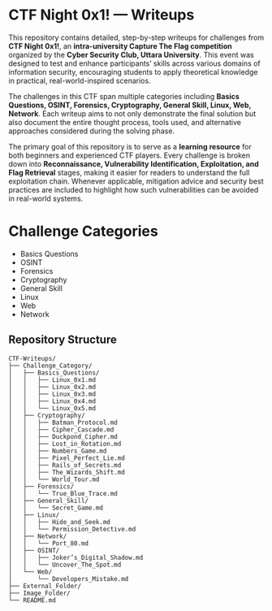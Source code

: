 # CTF Night 0x1! — Writeups

This repository contains detailed, step-by-step writeups for challenges from **CTF Night 0x1!**, an **intra-university Capture The Flag competition** organized by the **Cyber Security Club, Uttara University**. This event was designed to test and enhance participants’ skills across various domains of information security, encouraging students to apply theoretical knowledge in practical, real-world-inspired scenarios.

The challenges in this CTF span multiple categories including **Basics Questions, OSINT, Forensics, Cryptography, General Skill, Linux, Web, Network**. Each writeup aims to not only demonstrate the final solution but also document the entire thought process, tools used, and alternative approaches considered during the solving phase.

The primary goal of this repository is to serve as a **learning resource** for both beginners and experienced CTF players. Every challenge is broken down into **Reconnaissance, Vulnerability Identification, Exploitation, and Flag Retrieval** stages, making it easier for readers to understand the full exploitation chain. Whenever applicable, mitigation advice and security best practices are included to highlight how such vulnerabilities can be avoided in real-world systems.

# Challenge Categories
- Basics Questions
- OSINT
- Forensics
- Cryptography
- General Skill
- Linux
- Web
- Network

## Repository Structure
```CTF-Night-0x1-Writeups
CTF-Writeups/
├── Challenge_Category/
│   ├── Basics_Questions/
│   │   ├── Linux_0x1.md
│   │   ├── Linux_0x2.md
│   │   ├── Linux_0x3.md
│   │   ├── Linux_0x4.md
│   │   └── Linux_0x5.md
│   ├── Cryptography/
│   │   ├── Batman_Protocol.md
│   │   ├── Cipher_Cascade.md
│   │   ├── Duckpond_Cipher.md
│   │   ├── Lost_in_Rotation.md
│   │   ├── Numbers_Game.md
│   │   ├── Pixel_Perfect_Lie.md
│   │   ├── Rails_of_Secrets.md
│   │   ├── The_Wizards_Shift.md
│   │   └── World_Tour.md
│   ├── Forensics/
│   │   └── True_Blue_Trace.md
│   ├── General_Skill/
│   │   └── Secret_Game.md
│   ├── Linux/
│   │   ├── Hide_and_Seek.md
│   │   └── Permission_Detective.md
│   ├── Network/
│   │   └── Port_80.md
│   ├── OSINT/
│   │   ├── Joker’s_Digital_Shadow.md
│   │   └── Uncover_The_Spot.md
│   └── Web/
│       └── Developers_Mistake.md
├── External_Folder/
├── Image_Folder/
└── README.md
